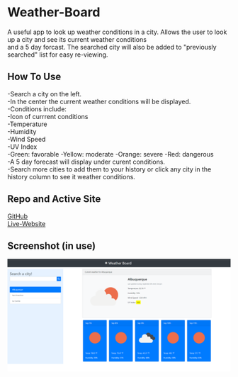 # Weather-Board  
A useful app to look up weather conditions in a city. Allows the user to look up a city and see its current weather conditions  
and a 5 day forcast. The searched city will also be added to "previously searched" list for easy re-viewing.  
  
## How To Use  
-Search a city on the left.  
-In the center the current weather conditions will be displayed.  
-Conditions include:  
  -Icon of currrent conditions  
  -Temperature  
  -Humidity  
  -Wind Speed  
  -UV Index  
    -Green: favorable
    -Yellow: moderate
    -Orange: severe
    -Red: dangerous  
-A 5 day forecast will display under curent conditions.  
-Search more cities to add them to your history or click any city in the history column to see it weather conditions.

## Repo and Active Site  
[GitHub](https://github.com/TPino92/Weather-Board)  
[Live-Website](https://tpino92.github.io/Weather-Board/)  

## Screenshot (in use)  
![Live-Site](assets\images\readme-ss.png)

